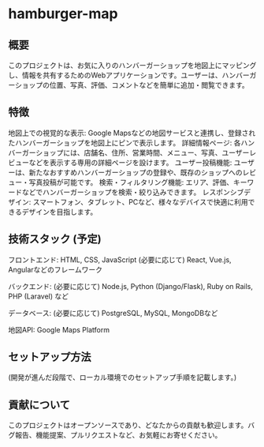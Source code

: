 # hamburger-map

## 概要
このプロジェクトは、お気に入りのハンバーガーショップを地図上にマッピングし、情報を共有するためのWebアプリケーションです。ユーザーは、ハンバーガーショップの位置、写真、評価、コメントなどを簡単に追加・閲覧できます。

## 特徴
地図上での視覚的な表示: Google Mapsなどの地図サービスと連携し、登録されたハンバーガーショップを地図上にピンで表示します。
詳細情報ページ: 各ハンバーガーショップには、店舗名、住所、営業時間、メニュー、写真、ユーザーレビューなどを表示する専用の詳細ページを設けます。
ユーザー投稿機能: ユーザーは、新たなおすすめハンバーガーショップの登録や、既存のショップへのレビュー・写真投稿が可能です。
検索・フィルタリング機能: エリア、評価、キーワードなどでハンバーガーショップを検索・絞り込みできます。
レスポンシブデザイン: スマートフォン、タブレット、PCなど、様々なデバイスで快適に利用できるデザインを目指します。

## 技術スタック (予定)
フロントエンド:
HTML, CSS, JavaScript
(必要に応じて) React, Vue.js, Angularなどのフレームワーク

バックエンド:
(必要に応じて) Node.js, Python (Django/Flask), Ruby on Rails, PHP (Laravel) など

データベース:
(必要に応じて) PostgreSQL, MySQL, MongoDBなど

地図API:
Google Maps Platform

## セットアップ方法
(開発が進んだ段階で、ローカル環境でのセットアップ手順を記載します。)



## 貢献について
このプロジェクトはオープンソースであり、どなたからの貢献も歓迎します。バグ報告、機能提案、プルリクエストなど、お気軽にお寄せください。


